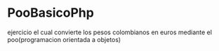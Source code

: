 # PooBasicoPhp
ejercicio el cual convierte los pesos colombianos en euros mediante el poo(programacion orientada a objetos)
